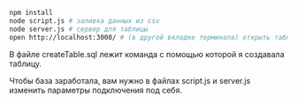 ```bash
npm install
node script.js # заливка данных из csv 
node server.js # сервер для таблицы 
open http://localhost:3000/ # (в другой вкладке терминала) открыть таблицу
```

В файле createTable.sql лежит команда с помощью которой я создавала таблицу.

Чтобы база заработала, вам нужно в файлах script.js и server.js изменить параметры подключения под себя.